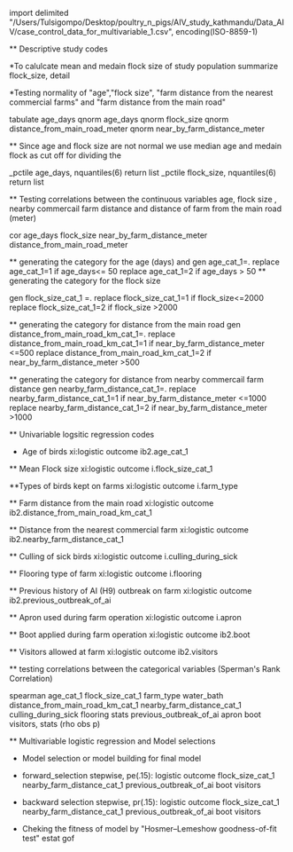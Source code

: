 import delimited "/Users/Tulsigompo/Desktop/poultry_n_pigs/AIV_study_kathmandu/Data_AIV/case_control_data_for_multivariable_1.csv", encoding(ISO-8859-1)

** Descriptive study codes 

*To calulcate mean and medain flock size of study population
summarize flock_size, detail

*Testing normality of "age","flock size", "farm distance from the nearest commercial farms" and "farm distance from the main road"

tabulate age_days
qnorm age_days
qnorm flock_size
qnorm distance_from_main_road_meter
qnorm  near_by_farm_distance_meter


** Since age and flock size are not normal we use median age and medain flock as cut off for dividing the 

_pctile age_days, nquantiles(6)
return list
_pctile flock_size, nquantiles(6)
return list


** Testing correlations between the continuous variables age, flock size , nearby commercail farm distance and distance of farm from the main road (meter)

cor age_days flock_size   near_by_farm_distance_meter distance_from_main_road_meter

** generating the category for the age (days) and 
gen age_cat_1=.
replace  age_cat_1=1 if age_days<= 50
replace  age_cat_1=2 if age_days > 50
** generating the category for the flock size

gen flock_size_cat_1 =.
replace flock_size_cat_1=1 if flock_size<=2000
replace flock_size_cat_1=2 if flock_size >2000

** generating the category for distance from the main road
gen distance_from_main_road_km_cat_1=.
replace distance_from_main_road_km_cat_1=1 if near_by_farm_distance_meter <=500
replace distance_from_main_road_km_cat_1=2 if near_by_farm_distance_meter >500

** generating the category for distance from nearby commercail farm distance
gen nearby_farm_distance_cat_1=.
replace nearby_farm_distance_cat_1=1 if near_by_farm_distance_meter <=1000
replace nearby_farm_distance_cat_1=2 if near_by_farm_distance_meter >1000

** Univariable logsitic regression codes
 * Age of birds
xi:logistic outcome ib2.age_cat_1 
 
**  Mean Flock size
xi:logistic  outcome i.flock_size_cat_1 

**Types of birds kept on farms
xi:logistic outcome i.farm_type 

** Farm distance from the main road
xi:logistic outcome ib2.distance_from_main_road_km_cat_1  
 
** Distance from the nearest commercial farm
xi:logistic outcome ib2.nearby_farm_distance_cat_1 

** Culling of sick birds
xi:logistic outcome i.culling_during_sick 

 ** Flooring type of farm 
xi:logistic outcome i.flooring 

** Previous history of AI (H9) outbreak on farm
xi:logistic outcome ib2.previous_outbreak_of_ai 

** Apron used during farm operation
xi:logistic outcome i.apron 

** Boot applied during farm operation
xi:logistic outcome ib2.boot 

** Visitors allowed at farm
xi:logistic outcome ib2.visitors 

** testing correlations between the categorical variables (Sperman's Rank Correlation)

spearman age_cat_1  flock_size_cat_1  farm_type water_bath distance_from_main_road_km_cat_1 nearby_farm_distance_cat_1 culling_during_sick  flooring stats previous_outbreak_of_ai apron boot visitors, stats (rho obs p)

 ** Multivariable logistic regression and Model selections

* Model selection or model building for final model

* forward_selection
 stepwise, pe(.15): logistic outcome flock_size_cat_1  nearby_farm_distance_cat_1  previous_outbreak_of_ai boot  visitors

* backward selection
stepwise, pr(.15): logistic outcome flock_size_cat_1  nearby_farm_distance_cat_1  previous_outbreak_of_ai  boot  visitors

* Cheking the fitness of model by "Hosmer–Lemeshow goodness-of-fit test"
estat gof
